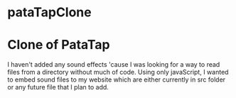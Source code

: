 # pataTapClone
# Clone of PataTap

I haven't added any sound effects 'cause I was looking for a way to read files from a directory without much of code.
Using only javaScript, I wanted to embed sound files to my website which are either currently in src folder or any future file that I plan to add.
